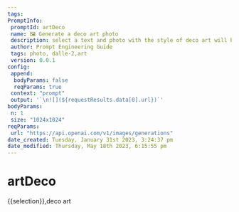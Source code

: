 ```yaml
---
tags: 
PromptInfo:
 promptId: artDeco 
 name: 🖼️ Generate a deco art photo 
 description: select a text and photo with the style of deco art will be generated using Dalle-2
 author: Prompt Engineering Guide
 tags: photo, dalle-2,art
 version: 0.0.1
config:
 append:
  bodyParams: false
  reqParams: true
 context: "prompt"
 output: '`\n![](${requestResults.data[0].url})`'
bodyParams:
 n: 1
 size: "1024x1024"
reqParams:
 url: "https://api.openai.com/v1/images/generations"
date_created: Tuesday, January 31st 2023, 3:24:37 pm
date_modified: Thursday, May 18th 2023, 6:15:55 pm
---
```

# artDeco
{{selection}},deco art